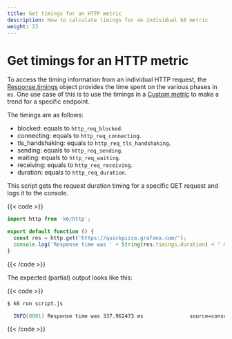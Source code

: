 ```yaml
---
title: Get timings for an HTTP metric
description: How to calculate timings for an individual k6 metric
weight: 23
---
```


# Get timings for an HTTP metric

To access the timing information from an individual HTTP request, the [Response.timings](https://grafana.com/docs/k6/<K6_VERSION>/javascript-api/k6-http/response) object provides the time spent on the various phases in `ms`.
One use case of this is to use the timings in a [Custom metric](https://grafana.com/docs/k6/<K6_VERSION>/using-k6/metrics/create-custom-metrics) to make a trend for a specific endpoint.

The timings are as follows:

- blocked: equals to `http_req_blocked`.
- connecting: equals to `http_req_connecting`.
- tls_handshaking: equals to `http_req_tls_handshaking`.
- sending: equals to `http_req_sending`.
- waiting: equals to `http_req_waiting`.
- receiving: equals to `http_req_receiving`.
- duration: equals to `http_req_duration`.

This script gets the request duration timing for a specific GET request and logs it to the console.

{{< code >}}

```javascript
import http from 'k6/http';

export default function () {
  const res = http.get('https://quickpizza.grafana.com/');
  console.log('Response time was ' + String(res.timings.duration) + ' ms');
}
```

{{< /code >}}

The expected (partial) output looks like this:

{{< code >}}

```bash
$ k6 run script.js

  INFO[0001] Response time was 337.962473 ms               source=console
```

{{< /code >}}
